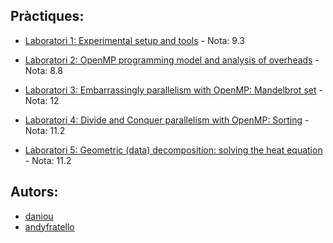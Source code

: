 ## Pràctiques:

* [Laboratori 1: Experimental setup and tools](https://github.com/andyfratello/PAR/tree/main/Laboratori/Lab1) - Nota: 9.3

* [Laboratori 2: OpenMP programming model and analysis of overheads](https://github.com/andyfratello/PAR/tree/main/Laboratori/Lab2) - Nota: 8.8

* [Laboratori 3: Embarrassingly parallelism with OpenMP: Mandelbrot set](https://github.com/andyfratello/PAR/tree/main/Laboratori/Lab3) - Nota: 12

* [Laboratori 4: Divide and Conquer parallelism with OpenMP: Sorting](https://github.com/andyfratello/PAR/tree/main/Laboratori/Lab4) - Nota: 11.2

* [Laboratori 5: Geometric (data) decomposition: solving the heat equation](https://github.com/andyfratello/PAR/tree/main/Laboratori/Lab5) - Nota: 11.2

## Autors:

* [daniou](https://github.com/daniou)
* [andyfratello](https://github.com/andyfratello)
